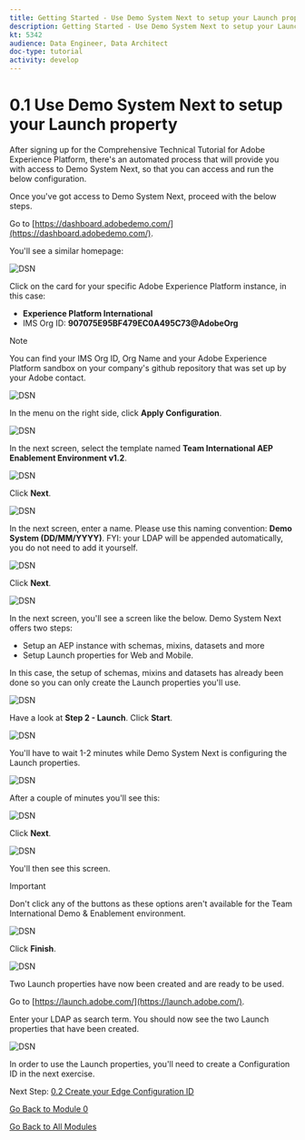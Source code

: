 ```yaml
---
title: Getting Started - Use Demo System Next to setup your Launch property
description: Getting Started - Use Demo System Next to setup your Launch property
kt: 5342
audience: Data Engineer, Data Architect
doc-type: tutorial
activity: develop
---
```


# 0.1 Use Demo System Next to setup your Launch property

After signing up for the Comprehensive Technical Tutorial for Adobe Experience Platform, there's an automated process that will provide you with access to Demo System Next, so that you can access and run the below configuration.

Once you've got access to Demo System Next, proceed with the below steps.

Go to [https://dashboard.adobedemo.com/](https://dashboard.adobedemo.com/).

You'll see a similar homepage:

![DSN](./images/dsnhome.png)

Click on the card for your specific Adobe Experience Platform instance, in this case:

- **Experience Platform International**
- IMS Org ID: **907075E95BF479EC0A495C73@AdobeOrg**

>[!NOTE]
>
> You can find your IMS Org ID, Org Name and your Adobe Experience Platform sandbox on your company's github repository that was set up by your Adobe contact.

![DSN](./images/dsn1.png)

In the menu on the right side, click **Apply Configuration**.

![DSN](./images/apply.png)

In the next screen, select the template named **Team International AEP Enablement Environment v1.2**. 

![DSN](./images/dsn3.png)

Click **Next**.

![DSN](./images/next.png)

In the next screen, enter a name. Please use this naming convention: **Demo System (DD/MM/YYYY)**. FYI: your LDAP will be appended automatically, you do not need to add it yourself.

![DSN](./images/dsn4.png)

Click **Next**.

![DSN](./images/next.png)

In the next screen, you'll see a screen like the below. Demo System Next offers two steps: 

- Setup an AEP instance with schemas, mixins, datasets and more
- Setup Launch properties for Web and Mobile. 

In this case, the setup of schemas, mixins and datasets has already been done so you can only create the Launch properties you'll use.

![DSN](./images/dsn5.png)

Have a look at **Step 2 - Launch**. Click **Start**.

![DSN](./images/dsn6.png)

You'll have to wait 1-2 minutes while Demo System Next is configuring the Launch properties.

![DSN](./images/dsn7.png)

After a couple of minutes you'll see this:

![DSN](./images/dsn8.png)

Click **Next**.

![DSN](./images/next.png)

You'll then see this screen. 

>[!IMPORTANT] 
>
>Don't click any of the buttons as these options aren't available for the Team International Demo & Enablement environment.

![DSN](./images/dsn9.png)

Click **Finish**.

![DSN](./images/finish.png)

Two Launch properties have now been created and are ready to be used.

Go to [https://launch.adobe.com/](https://launch.adobe.com/).

Enter your LDAP as search term. You should now see the two Launch properties that have been created.

![DSN](./images/launchprop.png)

In order to use the Launch properties, you'll need to create a Configuration ID in the next exercise.

Next Step: [0.2 Create your Edge Configuration ID](./ex2.md)

[Go Back to Module 0](./getting-started.md)

[Go Back to All Modules](./../../overview.md)